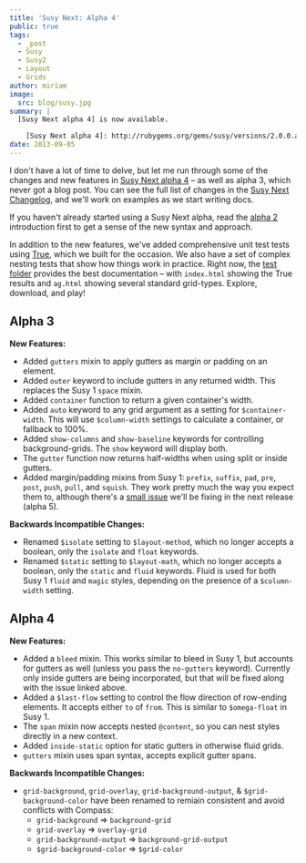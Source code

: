 ```yaml
---
title: 'Susy Next: Alpha 4'
public: true
tags:
  - _post
  - Susy
  - Susy2
  - Layout
  - Grids
author: miriam
image:
  src: blog/susy.jpg
summary: |
  [Susy Next alpha 4] is now available.

    [Susy Next alpha 4]: http://rubygems.org/gems/susy/versions/2.0.0.alpha.4
date: 2013-09-05
---
```


I don't have a lot of time to delve, but let me run through some of the
changes and new features in [Susy Next alpha 4] – as well as alpha 3,
which never got a blog post. You can see the full list of changes in the
[Susy Next Changelog], and we'll work on examples as we start writing
docs.

If you haven't already started using a Susy Next alpha, read the [alpha
2] introduction first to get a sense of the new syntax and approach.

In addition to the new features, we've added comprehensive unit test
tests using [True], which we built for the occasion. We also have a set
of complex nesting tests that show how things work in practice. Right
now, the [test folder] provides the best documentation – with
`index.html` showing the True results and `ag.html` showing several
standard grid-types. Explore, download, and play!

  [Susy Next alpha 4]: http://rubygems.org/gems/susy/versions/2.0.0.alpha.4
  [Susy Next Changelog]: https://github.com/oddbird/susy/blob/susy-next/CHANGELOG-NEXT.md
  [alpha 2]: /2013/05/03/susy-next-alpha-2/
  [True]: /true/
  [test folder]: https://github.com/oddbird/susy/blob/susy-next/test/

## Alpha 3

**New Features:**

-   Added `gutters` mixin to apply gutters as margin or padding on an
    element.
-   Added `outer` keyword to include gutters in any returned width. This
    replaces the Susy 1 `space` mixin.
-   Added `container` function to return a given container's width.
-   Added `auto` keyword to any grid argument as a setting for
    `$container-width`. This will use `$column-width` settings to
    calculate a container, or fallback to 100%.
-   Added `show-columns` and `show-baseline` keywords for controlling
    background-grids. The `show` keyword will display both.
-   The `gutter` function now returns half-widths when using split or
    inside gutters.
-   Added margin/padding mixins from Susy 1: `prefix`, `suffix`, `pad`,
    `pre`, `post`, `push`, `pull`, and `squish`. They work pretty much
    the way you expect them to, although there's a [small issue] we'll
    be fixing in the next release (alpha 5).

**Backwards Incompatible Changes:**

-   Renamed `$isolate` setting to `$layout-method`, which no longer
    accepts a boolean, only the `isolate` and `float` keywords.
-   Renamed `$static` setting to `$layout-math`, which no longer accepts
    a boolean, only the `static` and `fluid` keywords. Fluid is used for
    both Susy 1 `fluid` and `magic` styles, depending on the presence of
    a `$column-width` setting.

  [small issue]: https://github.com/oddbird/susy/issues/204

## Alpha 4

**New Features:**

-   Added a `bleed` mixin. This works similar to bleed in Susy 1, but
    accounts for gutters as well (unless you pass the `no-gutters`
    keyword). Currently only inside gutters are being incorporated, but
    that will be fixed along with the issue linked above.
-   Added a `$last-flow` setting to control the flow direction of
    row-ending elements. It accepts either `to` of `from`. This is
    similar to `$omega-float` in Susy 1.
-   The `span` mixin now accepts nested `@content`, so you can nest
    styles directly in a new context.
-   Added `inside-static` option for static gutters in otherwise fluid
    grids.
-   `gutters` mixin uses span syntax, accepts explicit gutter spans.

**Backwards Incompatible Changes:**

-   `grid-background`, `grid-overlay`, `grid-background-output`, &
    `$grid-background-color` have been renamed to remiain consistent and
    avoid conflicts with Compass:
    -   `grid-background` =&gt; `background-grid`
    -   `grid-overlay` =&gt; `overlay-grid`
    -   `grid-background-output` =&gt; `background-grid-output`
    -   `$grid-background-color` =&gt; `$grid-color`
